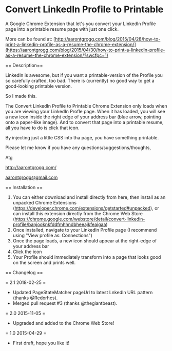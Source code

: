 Convert LinkedIn Profile to Printable
=====================================

A Google Chrome Extension that let's you convert your LinkedIn Profile page into a printable resume page with just one click.

More can be found at:
[http://aarontgrogg.com/blog/2015/04/28/how-to-print-a-linkedin-profile-as-a-resume-the-chrome-extension/](https://aarontgrogg.com/blog/2015/04/30/how-to-print-a-linkedin-profile-as-a-resume-the-chrome-extension/?swcfpc=1)


== Description==

LinkedIn is awesome, but if you want a printable-version of the Profile you so carefully crafted,
too bad.  There is (currently) no good way to get a good-looking printable version.

So I made this.

The Convert LinkedIn Profile to Printable Chrome Extension only loads when you are viewing your LinkedIn Profle page. When it has loaded, 
you will see a new icon inside the right edge of your address bar (blue arrow, pointing onto a paper-like image).  And to convert 
that page into a printable resume, all you have to do is click that icon.

By injecting just a little CSS into tha page, you have something printable.

Please let me know if you have any questions/suggestions/thoughts,

Atg

http://aarontgrogg.com/

aarontgrogg@gmail.com


== Installation ==

1. You can either download and install directly from here, then install as an unpacked Chrome Extensions (https://developer.chrome.com/extensions/getstarted#unpacked), or can install this extension directly from the Chrome Web Store (https://chrome.google.com/webstore/detail/convert-linkedin-profile/banjooknkfddfmhhndbheeajkfeaigaa)
2. Once installed, navigate to your LinkedIn Profile page (I recommend using "View profile as: Connections")
3. Once the page loads, a new icon should appear at the right-edge of your address bar
4. Click the icon
5. Your Profile should immediately transform into a page that looks good on the screen and prints well.


== Changelog ==

= 2.1 2018-02-25 = 
* Updated PageStateMatcher pageUrl to latest LnkedIn URL pattern (thanks @Redorhcs).
* Merged pull request #3 (thanks @thegiantbeast).

= 2.0 2015-11-05 =
*  Upgraded and added to the Chrome Web Store!

= 1.0 2015-04-29 =
*  First draft, hope you like it!
